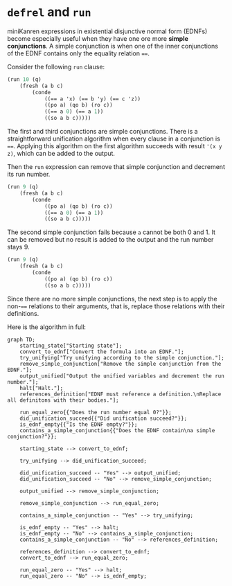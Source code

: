 # `defrel` and `run`

miniKanren expressions in existential disjunctive normal form (EDNFs) become especially useful when they have one ore more **simple conjunctions**. A simple conjunction is when one of the inner conjunctions of the EDNF contains only the equality relation `==`.

Consider the following `run` clause:
```scheme
(run 10 (q)
    (fresh (a b c)
        (conde
            ((== a 'x) (== b 'y) (== c 'z))
            ((po a) (qo b) (ro c))
            ((== a 0) (== a 1))
            ((so a b c)))))
```

The first and third conjunctions are simple conjunctions. There is a straightforward unification algorithm when every clause in a conjunction is `==`. Applying this algorithm on the first algorithm succeeds with result `'(x y z)`, which can be added to the output.

Then the `run` expression can remove that simple conjunction and decrement its run number.
```scheme
(run 9 (q)
    (fresh (a b c)
        (conde
            ((po a) (qo b) (ro c))
            ((== a 0) (== a 1))
            ((so a b c)))))
```

The second simple conjunction fails because `a` cannot be both 0 and 1. It can be removed but no result is added to the output and the run number stays 9.

```scheme
(run 9 (q)
    (fresh (a b c)
        (conde
            ((po a) (qo b) (ro c))
            ((so a b c)))))
```

Since there are no more simple conjunctions, the next step is to apply the non-`==` relations to their arguments, that is, replace those relations with their definitions.


Here is the algorithm in full:

```mermaid
graph TD;
    starting_state["Starting state"];
    convert_to_ednf["Convert the formula into an EDNF."];
    try_unifying["Try unifying according to the simple conjunction."];
    remove_simple_conjunction["Remove the simple conjunction from the EDNF."];
    output_unified["Output the unified variables and decrement the run number."];
    halt["Halt."];
    references_definition["EDNF must reference a definition.\nReplace all definitons with their bodies."];

    run_equal_zero{{"Does the run number equal 0?"}};
    did_unification_succeed{{"Did unification succeed?"}};
    is_ednf_empty{{"Is the EDNF empty?"}};
    contains_a_simple_conjunction{{"Does the EDNF contain\na simple conjunction?"}};
    
    starting_state --> convert_to_ednf;

    try_unifying --> did_unification_succeed;
    
    did_unification_succeed -- "Yes" --> output_unified;
    did_unification_succeed -- "No" --> remove_simple_conjunction;

    output_unified --> remove_simple_conjunction;

    remove_simple_conjunction --> run_equal_zero;
    
    contains_a_simple_conjunction -- "Yes" --> try_unifying;
    
    is_ednf_empty -- "Yes" --> halt;
    is_ednf_empty -- "No" --> contains_a_simple_conjunction;
    contains_a_simple_conjunction -- "No" --> references_definition;
    
    references_definition --> convert_to_ednf;
    convert_to_ednf --> run_equal_zero;
    
    run_equal_zero -- "Yes" --> halt;
    run_equal_zero -- "No" --> is_ednf_empty;
```

